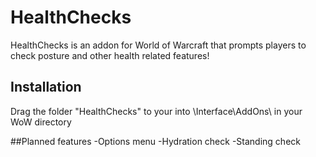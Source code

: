 # HealthChecks
HealthChecks is an addon for World of Warcraft that prompts players to check posture and other health related features!

## Installation
Drag the folder "HealthChecks" to your into \Interface\AddOns\ in your WoW directory

##Planned features
-Options menu
-Hydration check
-Standing check
